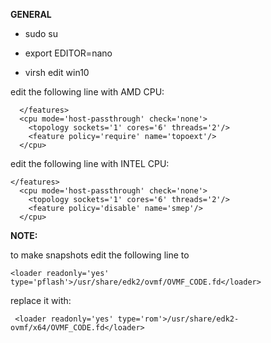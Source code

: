 **GENERAL**

- sudo su
- export EDITOR=nano
- virsh edit win10

  </os>
  <features>
    <acpi/>
    <apic/>
    <hyperv>
      <relaxed state='on'/>
      <vapic state='on'/>
      <spinlocks state='on' retries='8191'/>
      <vendor_id state='on' value='any random value of 12 digets'/>
    </hyperv>
    <kvm>
      <hidden state='on'/>
    </kvm>
    <vmport state='off'/>
    <ioapic driver='kvm'/>

edit the following line with AMD CPU:

```
  </features>
  <cpu mode='host-passthrough' check='none'>
    <topology sockets='1' cores='6' threads='2'/>
    <feature policy='require' name='topoext'/>
  </cpu>
```

edit the following line with INTEL CPU:  

```
</features>
  <cpu mode='host-passthrough' check='none'>
    <topology sockets='1' cores='6' threads='2'/>
    <feature policy='disable' name='smep'/>
  </cpu>
```

**NOTE:**

to make snapshots edit the following line to

`<loader readonly='yes' type='pflash'>/usr/share/edk2/ovmf/OVMF_CODE.fd</loader>`

replace it with:

` <loader readonly='yes' type='rom'>/usr/share/edk2-ovmf/x64/OVMF_CODE.fd</loader>`



